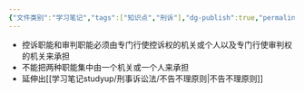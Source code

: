 ```yaml
---
{"文件类别":"学习笔记","tags":["知识点","刑诉"],"dg-publish":true,"permalink":"/学习笔记studyup/刑事诉讼法/控审分离/","dgPassFrontmatter":true,"created":"2024-09-12T12:21:12.707+08:00","updated":"2024-10-25T12:17:13.215+08:00"}
---
```


- 控诉职能和审判职能必须由专门行使控诉权的机关或个人以及专门行使审判权的机关来承担
- 不能把两种职能集中由一个机关或一个人来承担
- 延伸出[[学习笔记studyup/刑事诉讼法/不告不理原则\|不告不理原则]]